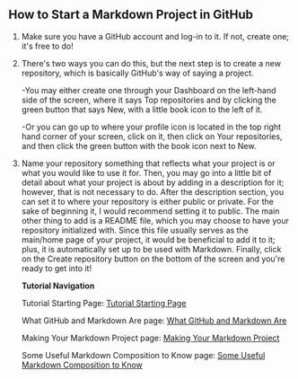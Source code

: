 ## How to Start a Markdown Project in GitHub

1. Make sure you have a GitHub account and log-in to it. If not, create one; it's free to do!

2. There's two ways you can do this, but the next step is to create a new repository, which is basically
   GitHub's way of saying a project.
   
     -You may either create one through your Dashboard on the left-hand
     side of the screen, where it says Top repositories and by clicking the green button that says New, with
     a little book icon to the left of it.
   
     -Or you can go up to where your profile icon is located in the top
     right hand corner of your screen, click on it, then click on Your repositories, and then click the green
     button with the book icon next to New.

3. Name your repository something that reflects what your project is or what you would like to use it for. Then,
   you may go into a little bit of detail about what your project is about by adding in a description for it;
   however, that is not necessary to do. After the description section, you can set it to where your repository
   is either public or private. For the sake of beginning it, I would recommend setting it to public. The main
   other thing to add is a README file, which you may choose to have your repository initialized with. Since this
   file usually serves as the main/home page of your project, it would be beneficial to add it to it; plus, it is
   automatically set up to be used with Markdown. Finally, click on the Create repository button on the bottom of
   the screen and you're ready to get into it!

   **Tutorial Navigation**
   
   Tutorial Starting Page: [Tutorial Starting Page](https://github.com/rlwx3k/Digital-Concept-Tutorial/tree/main)

   What GitHub and Markdown Are page: [What GitHub and Markdown Are](https://github.com/rlwx3k/Digital-Concept-Tutorial/blob/main/whatgithubandmarkdownare.md)

   Making Your Markdown Project page: [Making Your Markdown Project](https://github.com/rlwx3k/Digital-Concept-Tutorial/blob/main/makingyourmarkdownproject.md)

   Some Useful Markdown Composition to Know page: [Some Useful Markdown Composition to Know](https://github.com/rlwx3k/Digital-Concept-Tutorial/blob/main/someusefulmarkdowncompositiontoknow.md)
